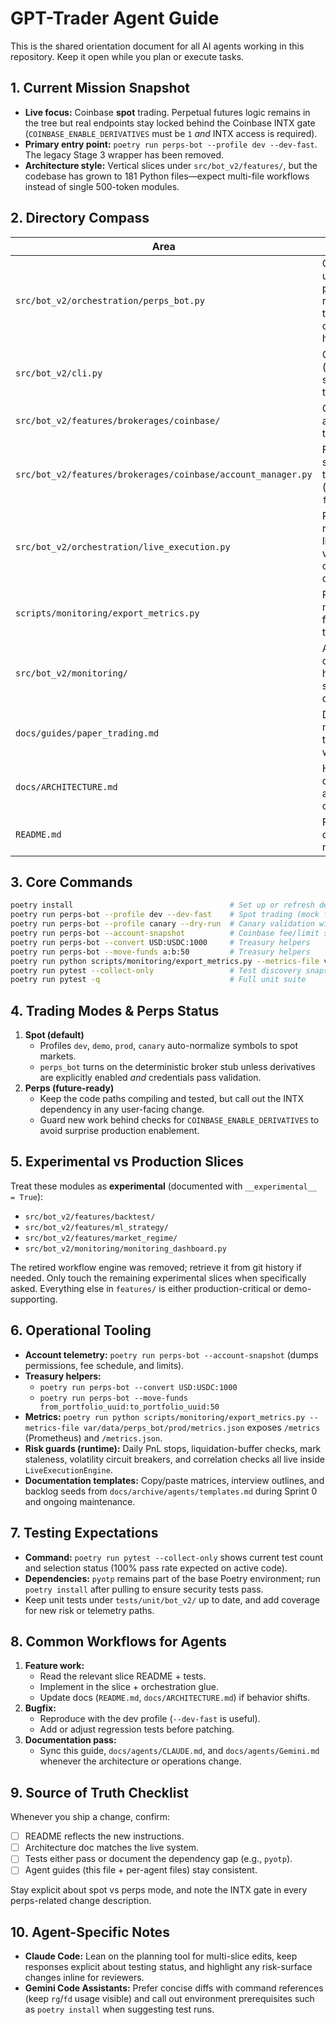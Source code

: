 # GPT-Trader Agent Guide

This is the shared orientation document for all AI agents working in this repository. Keep it open while you plan or execute tasks.

## 1. Current Mission Snapshot
- **Live focus:** Coinbase **spot** trading. Perpetual futures logic remains in the tree but real endpoints stay locked behind the Coinbase INTX gate (`COINBASE_ENABLE_DERIVATIVES` must be `1` *and* INTX access is required).
- **Primary entry point:** `poetry run perps-bot --profile dev --dev-fast`. The legacy Stage 3 wrapper has been removed.
- **Architecture style:** Vertical slices under `src/bot_v2/features/`, but the codebase has grown to 181 Python files—expect multi-file workflows instead of single 500-token modules.

## 2. Directory Compass
| Area | Purpose |
|------|---------|
| `src/bot_v2/orchestration/perps_bot.py` | Core orchestrator used for spot profiles; enforces risk guards, telemetry, and optional perps hooks. |
| `src/bot_v2/cli.py` | CLI wiring (profiles, account snapshots, treasury helpers). |
| `src/bot_v2/features/brokerages/coinbase/` | Coinbase adapter, account manager, telemetry helpers. |
| `src/bot_v2/features/brokerages/coinbase/account_manager.py` | Fee/limit snapshots plus treasury helpers (`convert`, `move-funds`). |
| `src/bot_v2/orchestration/live_execution.py` | Runtime safety rails (PnL caps, liquidation buffer, volatility CB, correlation checks). |
| `scripts/monitoring/export_metrics.py` | Prometheus/JSON metrics service for runtime telemetry. |
| `src/bot_v2/monitoring/` | Additional observability helpers (metrics serialisation, dashboards). |
| `docs/guides/paper_trading.md` | Deep dive on mock/paper trading workflows. |
| `docs/ARCHITECTURE.md` | High-level design doc—update alongside code changes. |
| `README.md` | Fast-install + day-to-day runbook. |

## 3. Core Commands

```bash
poetry install                                   # Set up or refresh dependencies
poetry run perps-bot --profile dev --dev-fast    # Spot trading (mock fills)
poetry run perps-bot --profile canary --dry-run  # Canary validation without live orders
poetry run perps-bot --account-snapshot          # Coinbase fee/limit snapshot
poetry run perps-bot --convert USD:USDC:1000     # Treasury helpers
poetry run perps-bot --move-funds a:b:50         # Treasury helpers
poetry run python scripts/monitoring/export_metrics.py --metrics-file var/data/perps_bot/prod/metrics.json
poetry run pytest --collect-only                 # Test discovery snapshot
poetry run pytest -q                             # Full unit suite
```

## 4. Trading Modes & Perps Status
1. **Spot (default)**
   - Profiles `dev`, `demo`, `prod`, `canary` auto-normalize symbols to spot markets.
   - `perps_bot` turns on the deterministic broker stub unless derivatives are explicitly enabled *and* credentials pass validation.
2. **Perps (future-ready)**
   - Keep the code paths compiling and tested, but call out the INTX dependency in any user-facing change.
   - Guard new work behind checks for `COINBASE_ENABLE_DERIVATIVES` to avoid surprise production enablement.

## 5. Experimental vs Production Slices
Treat these modules as **experimental** (documented with `__experimental__ = True`):
- `src/bot_v2/features/backtest/`
- `src/bot_v2/features/ml_strategy/`
- `src/bot_v2/features/market_regime/`
- `src/bot_v2/monitoring/monitoring_dashboard.py`

The retired workflow engine was removed; retrieve it from git history if needed. Only touch the remaining experimental slices when specifically asked. Everything else in `features/` is either production-critical or demo-supporting.

## 6. Operational Tooling
- **Account telemetry:** `poetry run perps-bot --account-snapshot` (dumps permissions, fee schedule, and limits).
- **Treasury helpers:**
  - `poetry run perps-bot --convert USD:USDC:1000`
  - `poetry run perps-bot --move-funds from_portfolio_uuid:to_portfolio_uuid:50`
- **Metrics:** `poetry run python scripts/monitoring/export_metrics.py --metrics-file var/data/perps_bot/prod/metrics.json` exposes `/metrics` (Prometheus) and `/metrics.json`.
- **Risk guards (runtime):** Daily PnL stops, liquidation-buffer checks, mark staleness, volatility circuit breakers, and correlation checks all live inside `LiveExecutionEngine`.
- **Documentation templates:** Copy/paste matrices, interview outlines, and backlog seeds from `docs/archive/agents/templates.md` during Sprint 0 and ongoing maintenance.

## 7. Testing Expectations
- **Command:** `poetry run pytest --collect-only` shows current test count and selection status (100% pass rate expected on active code).
- **Dependencies:** `pyotp` remains part of the base Poetry environment; run `poetry install` after pulling to ensure security tests pass.
- Keep unit tests under `tests/unit/bot_v2/` up to date, and add coverage for new risk or telemetry paths.

## 8. Common Workflows for Agents
1. **Feature work:**
   - Read the relevant slice README + tests.
   - Implement in the slice + orchestration glue.
   - Update docs (`README.md`, `docs/ARCHITECTURE.md`) if behavior shifts.
2. **Bugfix:**
   - Reproduce with the dev profile (`--dev-fast` is useful).
   - Add or adjust regression tests before patching.
3. **Documentation pass:**
   - Sync this guide, `docs/agents/CLAUDE.md`, and `docs/agents/Gemini.md` whenever the architecture or operations change.

## 9. Source of Truth Checklist
Whenever you ship a change, confirm:
- [ ] README reflects the new instructions.
- [ ] Architecture doc matches the live system.
- [ ] Tests either pass or document the dependency gap (e.g., `pyotp`).
- [ ] Agent guides (this file + per-agent files) stay consistent.

Stay explicit about spot vs perps mode, and note the INTX gate in every perps-related change description.

## 10. Agent-Specific Notes

- **Claude Code:** Lean on the planning tool for multi-slice edits, keep responses explicit about testing status, and highlight any risk-surface changes inline for reviewers.
- **Gemini Code Assistants:** Prefer concise diffs with command references (keep `rg`/`fd` usage visible) and call out environment prerequisites such as `poetry install` when suggesting test runs.
